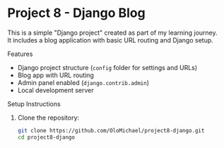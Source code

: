 # Project 8 - Django Blog

This is a simple "Django project" created as part of my learning journey.  
It includes a blog application with basic URL routing and Django setup.

 Features
- Django project structure (`config` folder for settings and URLs)
- Blog app with URL routing
- Admin panel enabled (`django.contrib.admin`)
- Local development server

Setup Instructions
1. Clone the repository:
   ```bash
   git clone https://github.com/OloMichael/project8-django.git
   cd project8-django
